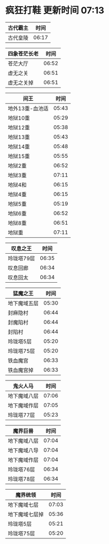 # 疯狂打鞋 更新时间 07:13

| 古代霸主   | 时间    |
|--------|-------|
| 古代皇陵 | 06:17 |

| 四象苍茫长老   | 时间    |
|--------|-------|
| 苍茫大厅 | 06:52 |
| 虚无之关 | 06:51 |
| 虚无之关掉 | 06:51 |

| 间王   | 时间    |
|--------|-------|
| 地外13重-血池适 | 05:43 |
| 地狱10重 | 05:29 |
| 地狱12重 | 05:38 |
| 地狱13重 | 05:43 |
| 地狱14重 | 05:48 |
| 地狱15重 | 05:55 |
| 地狱2重 | 06:52 |
| 地狱3重 | 07:11 |
| 地狱4和 | 06:15 |
| 地狱4重 | 06:15 |
| 地狱5重 | 05:19 |
| 地狱6重 | 06:52 |
| 地狱8重 | 06:51 |
| 地狱重 | 07:11 |

| 叹息之王   | 时间    |
|--------|-------|
| 玲珑塔79层 | 06:35 |
| 叹息回廊 | 06:34 |
| 叹息回太 | 06:34 |

| 猛魔之王   | 时间    |
|--------|-------|
| 地下魔域五层 | 05:30 |
| 封麻隐村 | 06:44 |
| 封魔陷村 | 06:44 |
| 封陷村 | 06:44 |
| 玲珑塔5层 | 05:20 |
| 玲珑塔75层 | 05:20 |
| 铁血魔宫 | 06:33 |
| 铁血魔宫掉 | 06:33 |

| 鬼火人马   | 时间    |
|--------|-------|
| 地下魔域八层 | 07:06 |
| 地下魔域作层 | 07:05 |
| 玲珑塔77层 | 05:23 |

| 魔界巨兽   | 时间    |
|--------|-------|
| 地下魔域八层 | 07:04 |
| 地下魔域八导 | 07:04 |
| 地下魔域作层 | 07:04 |
| 玲珑塔76层 | 06:34 |
| 玲珑塔78层 | 06:34 |

| 魔界统领   | 时间    |
|--------|-------|
| 地下魔域七层 | 07:03 |
| 地下魔域七层掉 | 05:36 |
| 玲珑塔5层 | 05:21 |
| 玲珑塔75层 | 05:20 |